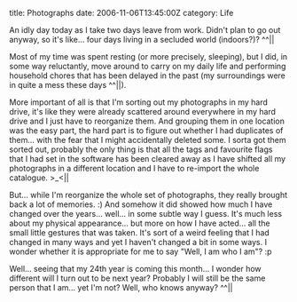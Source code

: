 title: Photographs
date: 2006-11-06T13:45:00Z
category: Life

An idly day today as I take two days leave from work. Didn't plan to go out anyway, so it's like… four days living in a secluded world (indoors?)? ^^||

Most of my time was spent resting (or more precisely, sleeping), but I did, in some way reluctantly, move around to carry on my daily life and performing household chores that has been delayed in the past (my surroundings were in quite a mess these days ^^||).

More important of all is that I'm sorting out my photographs in my hard drive, it's like they were already scattered around everywhere in my hard drive and I just have to reorganize them. And grouping them in one location was the easy part, the hard part is to figure out whether I had duplicates of them… with the fear that I might accidentally deleted some. I sorta got them sorted out, probably the only thing is that all the tags and favourite flags that I had set in the software has been cleared away as I have shifted all my photographs in a different location and I have to re-import the whole catalogue. >\_<||

But… while I'm reorganize the whole set of photographs, they really brought back a lot of memories. :) And somehow it did showed how much I have changed over the years… well… in some subtle way I guess. It's much less about my physical appearance… but more on how I have acted… all the small little gestures that was taken. It's sort of a weird feeling that I had changed in many ways and yet I haven't changed a bit in some ways. I wonder whether it is appropriate for me to say "Well, I am who I am"? :p

Well… seeing that my 24th year is coming this month… I wonder how different will I turn out to be next year? Probably I will still be the same person that I am… yet I'm not? Well, who knows anyway? ^^||

